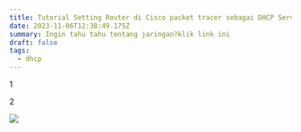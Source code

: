 ```yaml
---
title: Tutorial Setting Router di Cisco packet tracer sebagai DHCP Server
date: 2023-11-06T12:38:49.175Z
summary: Ingin tahu tahu tentang jaringan?klik link ini
draft: false
tags:
  - dhcp
---
```



1

2

![](/images/uploads/dhcp-setup.png)